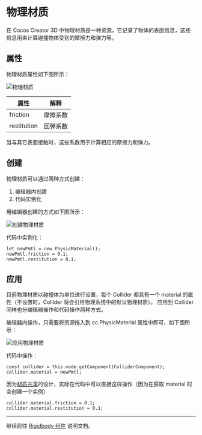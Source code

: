 # 物理材质

在 Cocos Creator 3D 中物理材质是一种资源，它记录了物体的表面信息，这些信息用来计算碰撞物体受到的摩擦力和弹力等。

## 属性

物理材质属性如下图所示：

![物理材质](img/PhysicMaterial.jpg)

属性 | 解释
---|---
friction | 摩擦系数
restitution | 回弹系数

当与其它表面接触时，这些系数用于计算相应的摩擦力和弹力。

## 创建

物理材质可以通过两种方式创建：

1. 编辑器内创建
2. 代码实例化

用编辑器创建的方式如下图所示：

![创建物理材质](img/CreatePmtl.jpg)

代码中实例化：

```
let newPmtl = new PhysicMaterial();
newPmtl.friction = 0.1;
newPmtl.restitution = 0.1;
```

## 应用

目前物理材质以碰撞体为单位进行设置，每个 Collider 都具有一个 material 的属性（不设置时，Collider 将会引用物理系统中的默认物理材质）。
应用到 Collider 同样也分编辑器操作和代码操作两种方式。

编辑器内操作，只需要将资源拖入到 cc.PhysicMaterial 属性中即可，如下图所示：

![应用物理材质](img/ApplyPmtl.jpg)

代码中操作：

```
const collider = this.node.getComponent(ColliderComponent);
collider.material = newPmtl;
```

因为[材质共享](physics-collider.md##物理材质)的设计，实际在代码中可以直接这样操作（因为在获取 material 时会创建一个实例）

```
collider.material.friction = 0.1;
collider.material.restitution = 0.1;
```

---

继续前往 [Rigidbody 组件](physics-rigidbody.md) 说明文档。
